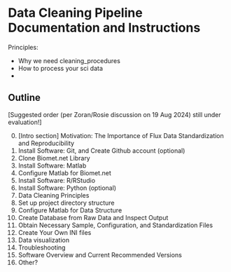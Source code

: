 # Data Cleaning Pipeline Documentation and Instructions

Principles:
-	Why we need cleaning_procedures
-	How to process your sci data
-	

## Outline

[Suggested order (per Zoran/Rosie discussion on 19 Aug 2024) still under evaluation!]

0. [Intro section] Motivation: The Importance of Flux Data Standardization and Reproducibility 
1. Install Software: Git, and Create Github account (optional)
2. Clone Biomet.net Library
3. Install Software: Matlab
4. Configure Matlab for Biomet.net
5. Install Software: R/RStudio
6. Install Software: Python (optional)
7. Data Cleaning Principles
8. Set up project directory structure
9. Configure Matlab for Data Structure
10. Create Database from Raw Data and Inspect Output
11. Obtain Necessary Sample, Configuration, and Standardization Files
12. Create Your Own INI files
13. Data visualization
14. Troubleshooting
15. Software Overview and Current Recommended Versions
16. Other?


